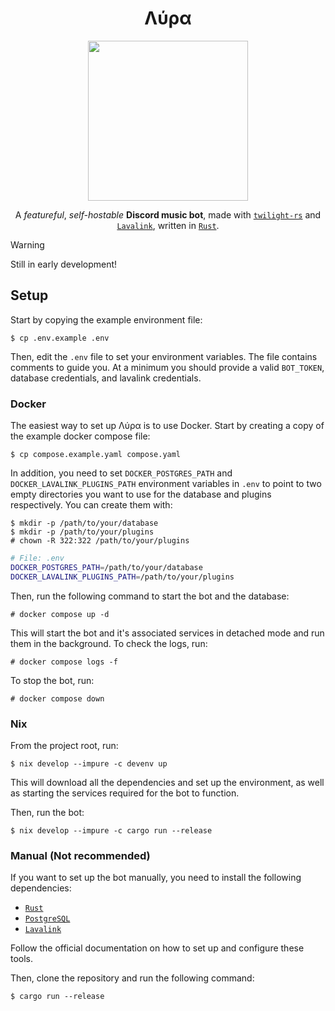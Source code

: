 <div align="center">

# **Λύρα**

<img src="assets/lyra2-X.png"  width="256">

A *featureful*, *self-hostable* **Discord music bot**, made with [`twilight-rs`](https://twilight.rs/) and [`Lavalink`](https://github.com/freyacodes/Lavalink), written in [`Rust`](https://www.rust-lang.org/).

</div>

> [!WARNING]
> Still in early development!

## Setup

Start by copying the example environment file:

```console
$ cp .env.example .env
```

Then, edit the `.env` file to set your environment variables. The file contains comments to guide you. At a minimum you should provide a valid `BOT_TOKEN`, database credentials, and lavalink credentials.

### Docker

The easiest way to set up Λύρα is to use Docker. Start by creating a copy of the example docker compose file:

```console
$ cp compose.example.yaml compose.yaml
```

In addition, you need to set `DOCKER_POSTGRES_PATH` and `DOCKER_LAVALINK_PLUGINS_PATH` environment variables in `.env` to point to two empty directories you want to use for the database and plugins respectively. You can create them with:

```console
$ mkdir -p /path/to/your/database
$ mkdir -p /path/to/your/plugins
# chown -R 322:322 /path/to/your/plugins
```

```bash
# File: .env
DOCKER_POSTGRES_PATH=/path/to/your/database
DOCKER_LAVALINK_PLUGINS_PATH=/path/to/your/plugins
```

Then, run the following command to start the bot and the database:

```console
# docker compose up -d
```
This will start the bot and it's associated services in detached mode and run them in the background. To check the logs, run:

```console
# docker compose logs -f
```

To stop the bot, run:

```console
# docker compose down
```

### Nix

From the project root, run:

```console
$ nix develop --impure -c devenv up
```

This will download all the dependencies and set up the environment, as well as starting the services required for the bot to function.

Then, run the bot:

```console
$ nix develop --impure -c cargo run --release
```

### Manual (Not recommended)

If you want to set up the bot manually, you need to install the following dependencies:

- [`Rust`](https://www.rust-lang.org/tools/install)
- [`PostgreSQL`](https://www.postgresql.org/download/)
- [`Lavalink`](https://lavalink.dev/getting-started/index.html)

Follow the official documentation on how to set up and configure these tools.

Then, clone the repository and run the following command:

```console
$ cargo run --release
```

